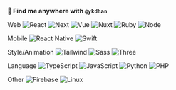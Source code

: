 **👋 Find me anywhere with `@ykdhan`**

Web
![React](https://img.shields.io/badge/React-159eca?style=flat&logo=react&logoColor=17191e)
![Next](https://img.shields.io/badge/Next-000000?style=flat&logo=next.js&logoColor=d7d7d7)
![Vue](https://img.shields.io/badge/Vue-35495e?style=flat&logo=vue.js&logoColor=3fb280)
![Nuxt](https://img.shields.io/badge/Nuxt-020420?style=flat&logo=nuxt.js&logoColor=02dc81)
![Ruby](https://img.shields.io/badge/Ruby-cc0000?style=flat&logo=ruby&logoColor=white)
![Node](https://img.shields.io/badge/Node-339933?style=flat&logo=nodedotjs&logoColor=white)

Mobile
![React Native](https://img.shields.io/badge/React%20Native-159eca?style=flat&logo=react&logoColor=17191e)
![Swift](https://img.shields.io/badge/Swift-F05138?logo=Swift&logoColor=white)

Style/Animation
![Tailwind](https://img.shields.io/badge/tailwindcss-0F172A?&logo=tailwindcss)
![Sass](https://img.shields.io/badge/Sass-CC6699?style=flat&logo=sass&logoColor=white)
![Three](https://img.shields.io/badge/Three-000000?style=flat&logo=threedotjs&logoColor=white)

Language
![TypeScript](https://img.shields.io/badge/TypeScript-3178C6?style=flat&logo=typescript&logoColor=white)
![JavaScript](https://img.shields.io/badge/JavaScript-f7e018?style=flat&logo=javascript&logoColor=black)
![Python](https://img.shields.io/badge/Python-3776AB?style=flat&logo=python&logoColor=white)
![PHP](https://img.shields.io/badge/PHP-777BB4?style=flat&logo=php&logoColor=white)

Other
![Firebase](https://img.shields.io/badge/Firebase-FFCA28?style=flat&logo=firebase&logoColor=black)
![Linux](https://img.shields.io/badge/Linux-FCC624?style=flat&logo=linux&logoColor=black)
